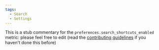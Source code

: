 ```yaml
---
tags:
  - Search
  - Settings
---
```


This is a stub commentary for the `preferences.search_shortcuts_enabled` metric: please feel free to edit (read the
[contributing guidelines](https://github.com/mozilla/glean-annotations/blob/main/CONTRIBUTING.md)
if you haven't done this before)
